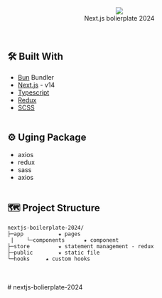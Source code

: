 <div align= "center"><img src="https://picsum.photos/200/300"/></div>
<div align= "center">Next.js bolierplate 2024</div>
<br />
<br />

## 🛠️ Built With

- [Bun](https://bun.sh/) Bundler
- [Next.js](https://nextjs.org/) - v14
- [Typescript](https://www.typescriptlang.org/)
- [Redux](https://github.com/reduxjs/redux)
- [SCSS](https://sass-lang.com/)
  <br />
  <br />

## ⚙️ Uging Package

- axios
- redux
- sass
- axios
  <br />
  <br />

## 🗺 Project Structure

```
nextjs-boilerplate-2024/
├─app			★ pages
 |    └─components		★ component
├─store			★ statement management - redux
├─public		★ static file
└─hooks		★ custom hooks
```

<br />
<br />
#   n e x t j s - b o l i e r p l a t e - 2 0 2 4  
 